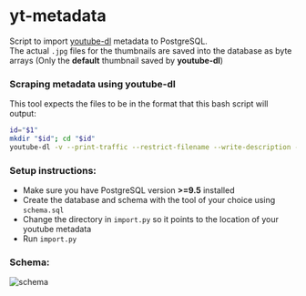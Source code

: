 # yt-metadata
Script to import [youtube-dl](https://github.com/rg3/youtube-dl) metadata to PostgreSQL.    
The actual `.jpg` files for the thumbnails are saved into the database as byte arrays (Only the **default** 
thumbnail saved by **youtube-dl**)

### Scraping metadata using youtube-dl
This tool expects the files to be in the format that this bash script will output:
```bash
id="$1"
mkdir "$id"; cd "$id"
youtube-dl -v --print-traffic --restrict-filename --write-description --write-info-json --write-annotations --write-thumbnail --all-subs --write-sub --skip-download --ignore-config --ignore-errors --geo-bypass --youtube-skip-dash-manifest https://www.youtube.com/watch?v=$id
```

### Setup instructions:
* Make sure you have PostgreSQL version **>=9.5** installed    
* Create the database and schema with the tool of your choice using `schema.sql`
* Change the directory in `import.py` so it points to the location of your youtube metadata
* Run `import.py`

### Schema:
![schema](https://user-images.githubusercontent.com/7120851/42967825-72bc88fe-8b6f-11e8-81a7-f8e7e17077d8.png)
